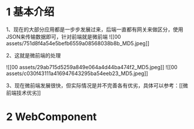 # 1 基本介绍

1、现在的大部分应用都是一步步发展过来，后端一直都有网关来做区分，使用JSON来传输数据即可，针对前端就是微前端
![[00 assets/751d8f4a54e5befb6559a08568038b8b_MD5.jpeg]]

2、这就是微前端的处理

![[00 assets/29ab715d5259a849e064a4d44ba474f2_MD5.jpeg]]
![[00 assets/c030f43111a416947643295ba54eeb23_MD5.jpeg]]

3、现在微前端发展很快，但实际情况是并不完善各有优劣，具体可以参考：[[微前端技术优劣]]


# 2 WebComponent

